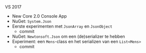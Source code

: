 VS 2017

- New Core 2.0 Console App
- NuGet: `System.Json`
- Eerste experimenten met `JsonArray` en `JsonObject`
    - commit
- NuGet: `Newtonsoft.Json` om een (de)serializer te hebben
- Experiment: een `Mens`-class en het serializen van een `List<Mens>`
    - commit